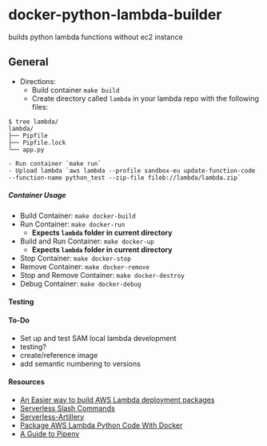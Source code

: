 
# docker-python-lambda-builder

builds python lambda functions without ec2 instance


## General

* Directions:
    - Build container `make build`
    - Create directory called `lambda` in your lambda repo with the following files:

```
$ tree lambda/
lambda/
├── Pipfile
├── Pipfile.lock
└── app.py
```

    - Run container `make run`
    - Upload lambda `aws lambda --profile sandbox-eu update-function-code --function-name python_test --zip-file fileb://lambda/lambda.zip`


##### Container Usage

* Build Container: `make docker-build`
* Run Container: `make docker-run`
    * **Expects `lambda` folder in current directory**
* Build and Run Container: `make docker-up`
    * **Expects `lambda` folder in current directory**
* Stop Container: `make docker-stop`
* Remove Container: `make docker-remove`
* Stop and Remove Container: `make docker-destroy`
* Debug Container: `make docker-debug`

#### Testing



#### To-Do

* Set up and test SAM local lambda development
* testing?
* create/reference image
* add semantic numbering to versions


#### Resources

* [An Easier way to build AWS Lambda deployment packages](https://blog.quiltdata.com/an-easier-way-to-build-lambda-deployment-packages-with-docker-instead-of-ec2-9050cd486ba8)
* [Serverless Slash Commands](https://renzo.lucioni.xyz/serverless-slash-commands-with-python/)
* [Serverless-Artillery](https://github.com/nordstrom/serverless-artillery)
* [Package AWS Lambda Python Code With Docker](https://www.giladpeleg.com/blog/package-aws-lambda-python-code-with-docker/)
* [A Guide to Pipenv](https://realpython.com/pipenv-guide/#the-pipfile)
